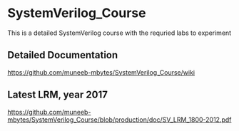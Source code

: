 # SystemVerilog_Course
This is a detailed SystemVerilog course with the requried labs to experiment

## Detailed Documentation 
https://github.com/muneeb-mbytes/SystemVerilog_Course/wiki

## Latest LRM, year 2017 
https://github.com/muneeb-mbytes/SystemVerilog_Course/blob/production/doc/SV_LRM_1800-2012.pdf
